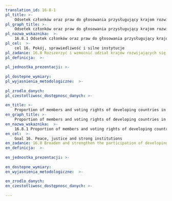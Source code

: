 ```yaml
---
translation_id: 16-8-1
pl_title: >-
    Odsetek członków oraz praw do głosowania przysługujący krajom rozwijającym się w organizacjach międzynarodowych
pl_graph_title: >-
    Odsetek członków oraz praw do głosowania przysługujący krajom rozwijającym się w organizacjach międzynarodowych
pl_nazwa_wskaznika:  >-
    16.8.1 Odsetek członków oraz praw do głosowania przysługujący krajom rozwijającym się w organizacjach międzynarodowych
pl_cel:  >-
    cel 16. Pokój, sprawiedliwość i silne instytucje
pl_zadanie: 16.8 Rozszerzyć i wzmocnić udział krajów rozwijających się w światowych instytucjach międzynarodowego porządku prawnego
pl_definicja:  >-
    
pl_jednostka_prezentacji: >-
    
pl_dostepne_wymiary: 
pl_wyjasnienia_metodologiczne:  >-
    
pl_zrodlo_danych: 
pl_czestotliwosc_dostępnosc_danych: >-
    
en_title: >-
    Proportion of members and voting rights of developing countries in international organizations
en_graph_title: >-
    Proportion of members and voting rights of developing countries in international organizations
en_nazwa_wskaznika:  >-
    16.8.1 Proportion of members and voting rights of developing countries in international organizations
en_cel:  >-
    Goal 16. Peace, justice and strong institutions
en_zadanie: 16.8 Broaden and strengthen the participation of developing countries in the institutions of global governance
en_definicja:  >-
    
en_jednostka_prezentacji: >-
    
en_dostepne_wymiary: 
en_wyjasnienia_metodologiczne:  >-
    
en_zrodlo_danych: 
en_czestotliwosc_dostępnosc_danych: >-
    
---
```

